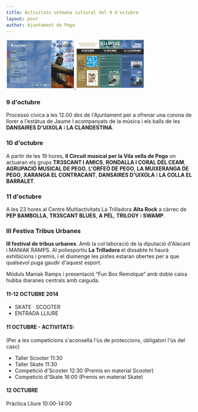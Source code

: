 ```yaml
---
title: Activitats setmana cultural del 9 d'octubre
layout: post
author: Ajuntament de Pego
---
```

<a class="salone-image center" href="/images/news/20141006-triptic-9-octubre-1.jpg" target="_blank" title="Tríptic setmana cultural 9 d'octubre">
    <img style="max-width: 185px" src="/images/news/20141006-triptic-9-octubre-1.jpg" alt="Tríptic setmana cultural 9 d'octubre">
</a>
<a class="salone-image center" href="/images/news/20141006-triptic-9-octubre-2.jpg" target="_blank" title="Tríptic setmana cultural 9 d'octubre">
    <img style="max-width: 185px" src="/images/news/20141006-triptic-9-octubre-2.jpg" alt="Tríptic setmana cultural 9 d'octubre">
</a>

### 9 d'octubre

Processó cívica a les 12.00 des de l'Ajuntament per a ofrenar una corona de llorer a l'estàtua de Jaume I acompanyats de la música i els balls de les **DANSAIRES D'UIXOLA** i **LA CLANDESTINA**.

### 10 d'octubre

A partir de les 19 hores, **II Circuit musical per la Vila vella de Pego** on actuaran els grups **TR3SCANT I AMICS**, **RONDALLA I CORAL DEL CEAM**, **AGRUPACIÓ MUSICAL DE PEGO**, **L'ORFEÓ DE PEGO**, **LA MUIXERANGA DE PEGO**, **XARANGA EL CONTRACANT**, **DANSAIRES D'UIXOLA** I **LA COLLA EL BARRALET**.

### 11 d'octubre

A les 23 hores al Centre Multiactivitats La Trilladora **Alta Rock** a càrrec de **PEP BAMBOLLA**, **TR3SCANT BLUES**, **A PÈL**, **TRILOGY** i **SWAMP**.

### III Festiva Tribus Urbanes

**III festival de tribus urbanes**. Amb la col·laboració de la diputació d'Alacant i MANIAK RAMPS. Al poliesportiu **La Trilladora** el dissabte hi haurà exhibicions i premis, i el diumenge les pistes estaran obertes per a que qualsevol puga gaudir d'aquest esport.

Mòduls Maniak Ramps i presentació “Fun Box Remolque” amb doble caixa hubba ibaranes centrals amb caiguda.

#### 11-12 OCTUBRE 2014

* SKATE · SCOOTER
* ENTRADA LLIURE

#### 11 OCTUBRE - ACTIVITATS:

(Per a les competicions s'aconsella l'ùs de proteccions, obligatori l'ùs del casc)

* Taller Scooter 11:30
* Taller Skate 11:30
* Competició d'Scooter 12:30 (Premis en material Scooter)
* Competició d'Skate 16:00 (Premis en material Skate)

#### 12 OCTUBRE

Pràctica Lliure 10:00-14:00
